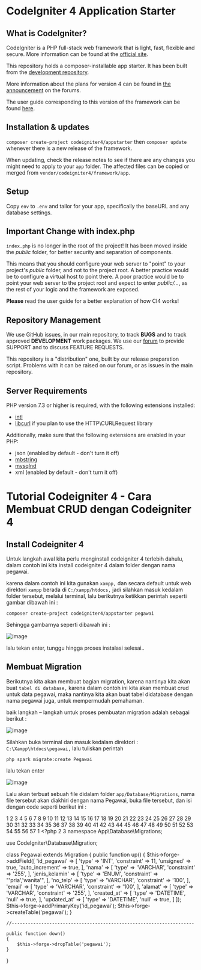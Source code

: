 # CodeIgniter 4 Application Starter

## What is CodeIgniter?

CodeIgniter is a PHP full-stack web framework that is light, fast, flexible and secure.
More information can be found at the [official site](http://codeigniter.com).

This repository holds a composer-installable app starter.
It has been built from the
[development repository](https://github.com/codeigniter4/CodeIgniter4).

More information about the plans for version 4 can be found in [the announcement](http://forum.codeigniter.com/thread-62615.html) on the forums.

The user guide corresponding to this version of the framework can be found
[here](https://codeigniter4.github.io/userguide/).

## Installation & updates

`composer create-project codeigniter4/appstarter` then `composer update` whenever
there is a new release of the framework.

When updating, check the release notes to see if there are any changes you might need to apply
to your `app` folder. The affected files can be copied or merged from
`vendor/codeigniter4/framework/app`.

## Setup

Copy `env` to `.env` and tailor for your app, specifically the baseURL
and any database settings.

## Important Change with index.php

`index.php` is no longer in the root of the project! It has been moved inside the *public* folder,
for better security and separation of components.

This means that you should configure your web server to "point" to your project's *public* folder, and
not to the project root. A better practice would be to configure a virtual host to point there. A poor practice would be to point your web server to the project root and expect to enter *public/...*, as the rest of your logic and the
framework are exposed.

**Please** read the user guide for a better explanation of how CI4 works!

## Repository Management

We use GitHub issues, in our main repository, to track **BUGS** and to track approved **DEVELOPMENT** work packages.
We use our [forum](http://forum.codeigniter.com) to provide SUPPORT and to discuss
FEATURE REQUESTS.

This repository is a "distribution" one, built by our release preparation script.
Problems with it can be raised on our forum, or as issues in the main repository.

## Server Requirements

PHP version 7.3 or higher is required, with the following extensions installed:

- [intl](http://php.net/manual/en/intl.requirements.php)
- [libcurl](http://php.net/manual/en/curl.requirements.php) if you plan to use the HTTP\CURLRequest library

Additionally, make sure that the following extensions are enabled in your PHP:

- json (enabled by default - don't turn it off)
- [mbstring](http://php.net/manual/en/mbstring.installation.php)
- [mysqlnd](http://php.net/manual/en/mysqlnd.install.php)
- xml (enabled by default - don't turn it off)

# Tutorial Codeigniter 4 - Cara Membuat CRUD dengan Codeigniter 4

## Install Codeigniter 4
Untuk langkah awal kita perlu menginstall codeigniter 4 terlebih dahulu, dalam contoh ini kita install codeigniter 4 dalam folder dengan nama pegawai.

karena dalam contoh ini kita gunakan `xampp,` dan secara default untuk web direktori `xampp` berada di `C:/xampp/htdocs,` jadi silahkan masuk kedalam folder tersebut, melalui terminal, lalu berikutnya ketikkan perintah seperti gambar dibawah ini :

`composer create-project codeigniter4/appstarter pegawai`

Sehingga gambarnya seperti dibawah ini :

![image](https://user-images.githubusercontent.com/92959023/152554136-7b109e36-9305-43a9-89ac-818adb021a21.png)

lalu tekan enter, tunggu hingga proses instalasi selesai.. 

## Membuat Migration

Berikutnya kita akan membuat bagian migration, karena nantinya kita akan buat `tabel di database,` karena dalam contoh ini kita akan membuat crud untuk data pegawai, maka nantinya kita akan buat tabel didatabase dengan nama pegawai juga, untuk mempermudah pemahaman.

baik langkah – langkah untuk proses pembuatan migration adalah sebagai berikut :

![image](https://user-images.githubusercontent.com/92959023/152555102-7894c0b7-814e-4d69-b5e7-db218b7b6ebc.png)

Silahkan buka terminal dan masuk kedalam direktori : `C:\Xampp\htdocs\pegawai,` lalu tuliskan perintah

`php spark migrate:create Pegawai`

lalu tekan enter

![image](https://user-images.githubusercontent.com/92959023/152555541-fdae61fa-7fa5-48c7-b9e9-a937546a827a.png)

Lalu akan terbuat sebuah file didalam folder `app/Database/Migrations`, nama file tersebut akan diakhiri
dengan nama Pegawai, buka file tersebut, dan isi dengan code seperti berikut ini :

1
2
3
4
5
6
7
8
9
10
11
12
13
14
15
16
17
18
19
20
21
22
23
24
25
26
27
28
29
30
31
32
33
34
35
36
37
38
39
40
41
42
43
44
45
46
47
48
49
50
51
52
53
54
55
56
57
1 <?php
2 
3 namespace App\Database\Migrations;
 
use CodeIgniter\Database\Migration;
 
class Pegawai extends Migration
{
	public function up()
	{
		$this->forge->addField([
			'id_pegawai'          => [
				'type'           => 'INT',
				'constraint'     => 11,
				'unsigned'       => true,
				'auto_increment' => true,
			],
			'nama'       => [
				'type'           => 'VARCHAR',
				'constraint'     => '255',
			],
			'jenis_kelamin'       => [
				'type'              => 'ENUM',
				'constraint'        => "'pria','wanita'",
			],
			'no_telp' => [
				'type'           => 'VARCHAR',
				'constraint'     => '100',
			],
			'email' => [
				'type'           => 'VARCHAR',
				'constraint'     => '100',
			],
			'alamat' => [
				'type'           => 'VARCHAR',
				'constraint'     => '255',
			],
			'created_at' => [
				'type'           => 'DATETIME',
				'null'           => true,
			],
			'updated_at' => [
				'type'           => 'DATETIME',
				'null'           => true,
			]
		]);
		$this->forge->addPrimaryKey('id_pegawai');
		$this->forge->createTable('pegawai');
	}
 
	//--------------------------------------------------------------------
 
	public function down()
	{
		$this->forge->dropTable('pegawai');
	}
}
